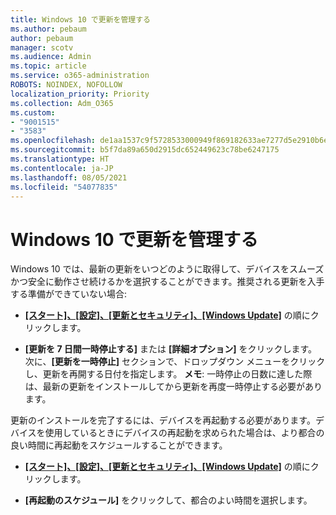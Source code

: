 ```yaml
---
title: Windows 10 で更新を管理する
ms.author: pebaum
author: pebaum
manager: scotv
ms.audience: Admin
ms.topic: article
ms.service: o365-administration
ROBOTS: NOINDEX, NOFOLLOW
localization_priority: Priority
ms.collection: Adm_O365
ms.custom:
- "9001515"
- "3583"
ms.openlocfilehash: de1aa1537c9f5728533000949f869182633ae7277d5e2910b6e572a10195571d
ms.sourcegitcommit: b5f7da89a650d2915dc652449623c78be6247175
ms.translationtype: HT
ms.contentlocale: ja-JP
ms.lasthandoff: 08/05/2021
ms.locfileid: "54077835"
---
```

# <a name="manage-updates-in-windows-10"></a>Windows 10 で更新を管理する

Windows 10 では、最新の更新をいつどのように取得して、デバイスをスムーズかつ安全に動作させ続けるかを選択することができます。推奨される更新を入手する準備ができていない場合:

- **[[スタート]、[設定]、[更新とセキュリティ]、[Windows Update]](ms-settings:windowsupdate)** の順にクリックします。

- **[更新を 7 日間一時停止する]** または **[詳細オプション]** をクリックします。 次に、**[更新を一時停止]** セクションで、ドロップダウン メニューをクリックし、更新を再開する日付を指定します。 **メモ**: 一時停止の日数に達した際は、最新の更新をインストールしてから更新を再度一時停止する必要があります。

更新のインストールを完了するには、デバイスを再起動する必要があります。デバイスを使用しているときにデバイスの再起動を求められた場合は、より都合の良い時間に再起動をスケジュールすることができます。

- **[[スタート]、[設定]、[更新とセキュリティ]、[Windows Update]](ms-settings:windowsupdate)** の順にクリックします。

- **[再起動のスケジュール]** をクリックして、都合のよい時間を選択します。
